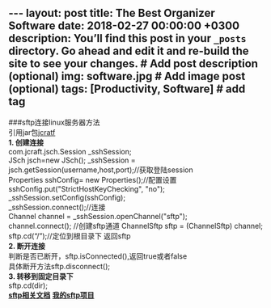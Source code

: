 ﻿﻿﻿﻿﻿﻿﻿﻿﻿﻿﻿﻿﻿﻿﻿﻿﻿﻿﻿﻿﻿﻿﻿﻿﻿﻿﻿﻿﻿﻿﻿﻿﻿﻿﻿﻿﻿﻿﻿﻿﻿﻿﻿﻿﻿﻿﻿﻿---layout: posttitle: The Best Organizer Softwaredate: 2018-02-27 00:00:00 +0300description: You’ll find this post in your `_posts` directory. Go ahead and edit it and re-build the site to see your changes. # Add post description (optional)img: software.jpg # Add image post (optional)tags: [Productivity, Software] # add tag---  ###sftp连接linux服务器方法  引用jar包[jcratf](https://github.com/flyhagan/jekyll/blob/gh-pages/jsch-0.1.53.jar)  **1. 创建连接**  com.jcraft.jsch.Session _sshSession;  JSch jsch=new JSch();_sshSession = jsch.getSession(username,host,port);//获取登陆session  Properties sshConfig= new Properties();//配置设置  sshConfig.put("StrictHostKeyChecking", "no");  _sshSession.setConfig(sshConfig);  _sshSession.connect();//连接  Channel channel = _sshSession.openChannel("sftp");  channel.connect(); //创建sftp通道 ChannelSftp sftp = (ChannelSftp) channel;  sftp.cd(“/”);//定位到根目录下返回sftp  **2. 断开连接**  判断是否已断开，sftp.isConnected(),返回true或者false  具体断开方法sftp.disconnect();  **3. 转移到固定目录下**  sftp.cd(dir);   **[sftp相关文档](http://epaul.github.io/jsch-documentation/javadoc/com/jcraft/jsch/ChannelSftp.html)****[我的sftp项目](https://github.com/flyhagan/chapter1/tree/master/src/main/java/org/monitor)**